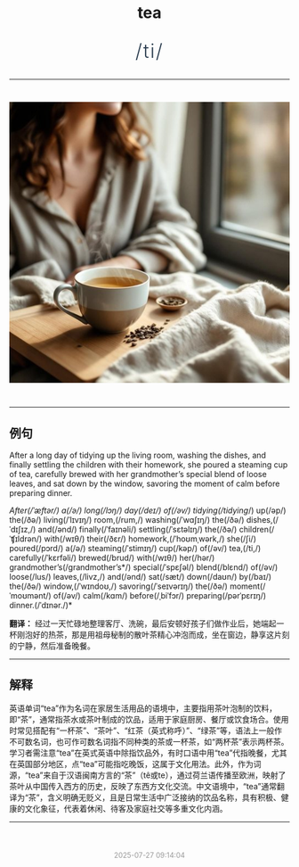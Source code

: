 <div align="center">

# tea

<div style="margin: 30px 0;">
<h1 style="font-size: 2.5em; font-weight: 300; letter-spacing: 2px; margin: 0; color: #2c3e50;">
/ti/
</h1>
</div>

</div>

---

<div align="center" style="margin: 40px 0;">

![tea](images/tea.png)

</div>

---

## 例句

After a long day of tidying up the living room, washing the dishes, and finally settling the children with their homework, she poured a steaming cup of tea, carefully brewed with her grandmother’s special blend of loose leaves, and sat down by the window, savoring the moment of calm before preparing dinner.

*After(/ˈæftər/) a(/ə/) long(/lɔŋ/) day(/deɪ/) of(/əv/) tidying(/tidying*/) up(/əp/) the(/ðə/) living(/ˈlɪvɪŋ/) room,(/rum,/) washing(/ˈwɑʃɪŋ/) the(/ðə/) dishes,(/ˈdɪʃɪz,/) and(/ənd/) finally(/ˈfaɪnəli/) settling(/ˈsɛtəlɪŋ/) the(/ðə/) children(/ˈʧɪldrən/) with(/wɪθ/) their(/ðɛr/) homework,(/ˈhoʊmˌwərk,/) she(/ʃi/) poured(/pɔrd/) a(/ə/) steaming(/ˈstimɪŋ/) cup(/kəp/) of(/əv/) tea,(/ti,/) carefully(/ˈkɛrfəli/) brewed(/brud/) with(/wɪθ/) her(/hər/) grandmother’s(/grandmother’s*/) special(/ˈspɛʃəl/) blend(/blɛnd/) of(/əv/) loose(/lus/) leaves,(/livz,/) and(/ənd/) sat(/sæt/) down(/daʊn/) by(/baɪ/) the(/ðə/) window,(/ˈwɪndoʊ,/) savoring(/ˈseɪvərɪŋ/) the(/ðə/) moment(/ˈmoʊmənt/) of(/əv/) calm(/kɑm/) before(/ˌbiˈfɔr/) preparing(/pərˈpɛrɪŋ/) dinner.(/ˈdɪnər./)*

**翻译：** 经过一天忙碌地整理客厅、洗碗，最后安顿好孩子们做作业后，她端起一杯刚泡好的热茶，那是用祖母秘制的散叶茶精心冲泡而成，坐在窗边，静享这片刻的宁静，然后准备晚餐。

---

## 解释

英语单词“tea”作为名词在家居生活用品的语境中，主要指用茶叶泡制的饮料，即“茶”，通常指茶水或茶叶制成的饮品，适用于家庭厨房、餐厅或饮食场合。使用时常见搭配有“一杯茶”、“茶叶”、“红茶（英式称呼）”、“绿茶”等，语法上一般作不可数名词，也可作可数名词指不同种类的茶或一杯茶，如“两杯茶”表示两杯茶。学习者需注意“tea”在英式英语中除指饮品外，有时口语中用“tea”代指晚餐，尤其在英国部分地区，点“tea”可能指吃晚饭，这属于文化用法。此外，作为词源，“tea”来自于汉语闽南方言的“茶”（tê或te），通过荷兰语传播至欧洲，映射了茶叶从中国传入西方的历史，反映了东西方文化交流。中文语境中，“tea”通常翻译为“茶”，含义明确无贬义，且是日常生活中广泛接纳的饮品名称，具有积极、健康的文化象征，代表着休闲、待客及家庭社交等多重文化内涵。


---

<div align="center" style="margin-top: 50px;">
<small style="color: #999; font-size: 0.9em;">2025-07-27 09:14:04</small>
</div>

